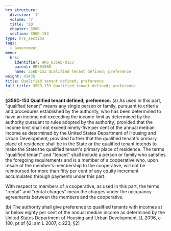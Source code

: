 ```yaml
---
hrs_structure:
  division: '1'
  volume: '7'
  title: '20'
  chapter: 356D
  section: 356D-153
type: hrs_section
tags:
  - Government
menu:
  hrs:
    identifier: HRS_0356D-0153
    parent: HRS0356D
    name: 356D-153 Qualified tenant defined; preference
weight: 41435
title: Qualified tenant defined; preference
full_title: 356D-153 Qualified tenant defined; preference
---
```

**§356D-153 Qualified tenant defined; preference.** (a) As used in this part, "qualified tenant" means any single person or family, pursuant to criteria and procedures established by the authority, who has been determined to have an income not exceeding the income limit as determined by the authority pursuant to rules adopted by the authority; provided that the income limit shall not exceed ninety-five per cent of the annual median income as determined by the United States Department of Housing and Urban Development; provided further that the qualified tenant's primary place of residence shall be in the State or the qualified tenant intends to make the State the qualified tenant's primary place of residence. The terms "qualified tenant" and "tenant" shall include a person or family who satisfies the foregoing requirements and is a member of a cooperative who, upon resale of the member's membership to the cooperative, will not be reimbursed for more than fifty per cent of any equity increment accumulated through payments under this part.

With respect to members of a cooperative, as used in this part, the terms "rental" and "rental charges" mean the charges under the occupancy agreements between the members and the cooperative.

(b) The authority shall give preference to qualified tenants with incomes at or below eighty per cent of the annual median income as determined by the United States Department of Housing and Urban Development. [L 2006, c 180, pt of §2; am L 2007, c 223, §2]